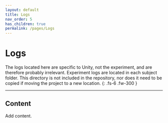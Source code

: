 ```yaml
---
layout: default
title: Logs
nav_order: 5
has_children: true
permalink: /pages/Logs
---
```


# Logs

The logs located here are specific to Unity, not the experiment, and are therefore probably irrelevant. Experiment logs are located in each subject folder. This directory is not included in the repository, nor does it need to be copied if moving the project to a new location.
{: .fs-6 .fw-300 }

---

## Content

Add content.

